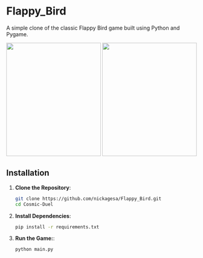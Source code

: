 # Flappy_Bird
A simple clone of the classic Flappy Bird game built using Python and Pygame.

<img src="https://github.com/user-attachments/assets/0254a521-b3c9-451a-beb2-0bde5244474d" width="250" height="300"/>
<img src="https://github.com/user-attachments/assets/97075da9-f739-4cb3-a727-fb33ef02b8da" width="250" height="300"/>


## Installation

1. **Clone the Repository**:
   ```sh
   git clone https://github.com/nickagesa/Flappy_Bird.git
   cd Cosmic-Duel

2. **Install Dependencies**:
   ```sh
   pip install -r requirements.txt

3. **Run the Game:**:
   ```sh
   python main.py

